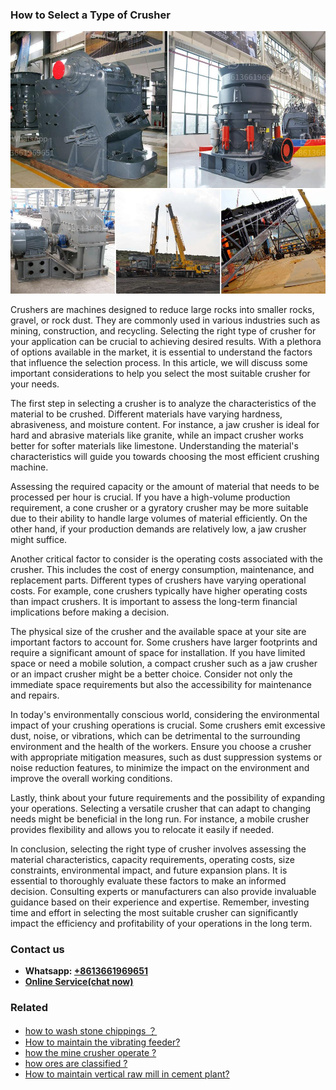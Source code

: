 <h3>How to Select a Type of Crusher</h3><img src='1701745050.jpg' alt=''><p>Crushers are machines designed to reduce large rocks into smaller rocks, gravel, or rock dust. They are commonly used in various industries such as mining, construction, and recycling. Selecting the right type of crusher for your application can be crucial to achieving desired results. With a plethora of options available in the market, it is essential to understand the factors that influence the selection process. In this article, we will discuss some important considerations to help you select the most suitable crusher for your needs.</p><p>The first step in selecting a crusher is to analyze the characteristics of the material to be crushed. Different materials have varying hardness, abrasiveness, and moisture content. For instance, a jaw crusher is ideal for hard and abrasive materials like granite, while an impact crusher works better for softer materials like limestone. Understanding the material's characteristics will guide you towards choosing the most efficient crushing machine.</p><p>Assessing the required capacity or the amount of material that needs to be processed per hour is crucial. If you have a high-volume production requirement, a cone crusher or a gyratory crusher may be more suitable due to their ability to handle large volumes of material efficiently. On the other hand, if your production demands are relatively low, a jaw crusher might suffice.</p><p>Another critical factor to consider is the operating costs associated with the crusher. This includes the cost of energy consumption, maintenance, and replacement parts. Different types of crushers have varying operational costs. For example, cone crushers typically have higher operating costs than impact crushers. It is important to assess the long-term financial implications before making a decision.</p><p>The physical size of the crusher and the available space at your site are important factors to account for. Some crushers have larger footprints and require a significant amount of space for installation. If you have limited space or need a mobile solution, a compact crusher such as a jaw crusher or an impact crusher might be a better choice. Consider not only the immediate space requirements but also the accessibility for maintenance and repairs.</p><p>In today's environmentally conscious world, considering the environmental impact of your crushing operations is crucial. Some crushers emit excessive dust, noise, or vibrations, which can be detrimental to the surrounding environment and the health of the workers. Ensure you choose a crusher with appropriate mitigation measures, such as dust suppression systems or noise reduction features, to minimize the impact on the environment and improve the overall working conditions.</p><p>Lastly, think about your future requirements and the possibility of expanding your operations. Selecting a versatile crusher that can adapt to changing needs might be beneficial in the long run. For instance, a mobile crusher provides flexibility and allows you to relocate it easily if needed.</p><p>In conclusion, selecting the right type of crusher involves assessing the material characteristics, capacity requirements, operating costs, size constraints, environmental impact, and future expansion plans. It is essential to thoroughly evaluate these factors to make an informed decision. Consulting experts or manufacturers can also provide invaluable guidance based on their experience and expertise. Remember, investing time and effort in selecting the most suitable crusher can significantly impact the efficiency and profitability of your operations in the long term.</p><h3>Contact us</h3><ul><li><strong>Whatsapp:&nbsp;<a href="https://wa.me/8613661969651">+8613661969651</a></strong></li><li><a href="https://swt.shibang-china.com/?git&amp;zhl&amp;How to Select a Type of Crusher"><strong>Online Service(chat now)</strong></a></li></ul><h3>Related</h3><ul><li><a href='how to wash stone chippings ？.md'>how to wash stone chippings ？</a></li><li><a href='How to maintain the vibrating feeder.md'>How to maintain the vibrating feeder?</a></li><li><a href='how the mine crusher operate .md'>how the mine crusher operate ?</a></li><li><a href='how ores are classified .md'>how ores are classified ?</a></li><li><a href='How to maintain vertical raw mill in cement plant.md'>How to maintain vertical raw mill in cement plant?</a></li></ul>